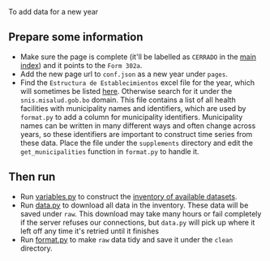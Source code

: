 To add data for a new year

## Prepare some information

- Make sure the page is complete (it'll be labelled as `CERRADO` in the [main index](https://estadisticas.minsalud.gob.bo/)) and it points to the `Form 302a`. 
- Add the new page url to `conf.json` as a new year under `pages`.
- Find the `Estructura de Establecimientos` excel file for the year, which will sometimes be listed [here](https://snis.minsalud.gob.bo/publicaciones/category/20-estructura). Otherwise search for it under the `snis.misalud.gob.bo` domain. This file contains a list of all health facilities with municipality names and identifiers, which are used by `format.py` to add a column for municipality identifiers. Municipality names can be written in many different ways and often change across years, so these identifiers are important to construct time series from these data. Place the file under the `supplements` directory and edit the `get_municipalities` function in `format.py` to handle it.

## Then run

- Run [variables.py](variables.py) to construct the [inventory of available datasets](indexes/variables.csv).
- Run [data.py](data.py) to download all data in the inventory. These data will be saved under `raw`. This download may take many hours or fail completely if the server refuses our connections, but `data.py` will pick up where it left off any time it's retried until it finishes
- Run [format.py](format.py) to make `raw` data tidy and save it under the `clean` directory.

